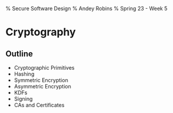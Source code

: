 % Secure Software Design
% Andey Robins
% Spring 23 - Week 5

# Cryptography

## Outline

- Cryptographic Primitives
- Hashing
- Symmetric Encryption
- Asymmetric Encryption
- KDFs
- Signing
- CAs and Certificates